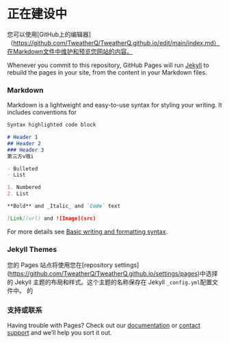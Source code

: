 # 正在建设中

您可以使用[GitHub上的编辑器]（https://github.com/TweatherQ/TweatherQ.github.io/edit/main/index.md）在Markdown文件中维护和预览您网站的内容。

Whenever you commit to this repository, GitHub Pages will run [Jekyll](https://jekyllrb.com/) to rebuild the pages in your site, from the content in your Markdown files.

### Markdown

Markdown is a lightweight and easy-to-use syntax for styling your writing. It includes conventions for

```markdown
Syntax highlighted code block

# Header 1
## Header 2
### Header 3
第三方v哦i

- Bulleted
- List

1. Numbered
2. List

**Bold** and _Italic_ and `Code` text

[Link](url) and ![Image](src)
```

For more details see [Basic writing and formatting syntax](https://docs.github.com/en/github/writing-on-github/getting-started-with-writing-and-formatting-on-github/basic-writing-and-formatting-syntax).

### Jekyll Themes

您的 Pages 站点将使用您在[repository settings] (https://github.com/TweatherQ/TweatherQ.github.io/settings/pages)中选择的 Jekyll 主题的布局和样式。这个主题的名称保存在 Jekyll `_config.yml`配置文件中。
的

### 支持或联系

Having trouble with Pages? Check out our [documentation](https://docs.github.com/categories/github-pages-basics/) or [contact support](https://support.github.com/contact) and we’ll help you sort it out.
